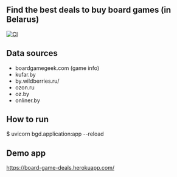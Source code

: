 ## Find the best deals to buy board games (in Belarus)

[![CI](https://github.com/ar0ne/bg_deal/actions/workflows/action.yml/badge.svg)](https://github.com/ar0ne/bg_deal/actions/workflows/action.yml)


## Data sources

 - boardgamegeek.com (game info)
 - kufar.by
 - by.wildberries.ru/
 - ozon.ru
 - oz.by
 - onliner.by


## How to run

$ uvicorn bgd.application:app --reload

## Demo app

https://board-game-deals.herokuapp.com/
